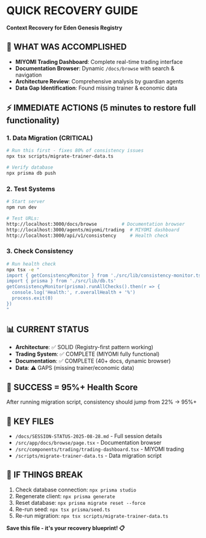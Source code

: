 # QUICK RECOVERY GUIDE
**Context Recovery for Eden Genesis Registry**

## 🚀 WHAT WAS ACCOMPLISHED
- **MIYOMI Trading Dashboard**: Complete real-time trading interface
- **Documentation Browser**: Dynamic `/docs/browse` with search & navigation  
- **Architecture Review**: Comprehensive analysis by guardian agents
- **Data Gap Identification**: Found missing trainer & economic data

## ⚡ IMMEDIATE ACTIONS (5 minutes to restore full functionality)

### 1. Data Migration (CRITICAL)
```bash
# Run this first - fixes 80% of consistency issues
npx tsx scripts/migrate-trainer-data.ts

# Verify database
npx prisma db push
```

### 2. Test Systems
```bash
# Start server
npm run dev

# Test URLs:
http://localhost:3000/docs/browse         # Documentation browser
http://localhost:3000/agents/miyomi/trading  # MIYOMI dashboard
http://localhost:3000/api/v1/consistency     # Health check
```

### 3. Check Consistency
```bash
# Run health check
npx tsx -e "
import { getConsistencyMonitor } from './src/lib/consistency-monitor.ts'
import { prisma } from './src/lib/db.ts'
getConsistencyMonitor(prisma).runAllChecks().then(r => {
  console.log('Health:', r.overallHealth + '%')
  process.exit(0)
})
"
```

## 📊 CURRENT STATUS
- **Architecture**: ✅ SOLID (Registry-first pattern working)
- **Trading System**: ✅ COMPLETE (MIYOMI fully functional)  
- **Documentation**: ✅ COMPLETE (40+ docs, dynamic browser)
- **Data**: ⚠️ GAPS (missing trainer/economic data)

## 🎯 SUCCESS = 95%+ Health Score
After running migration script, consistency should jump from 22% → 95%+

## 🔧 KEY FILES
- `/docs/SESSION-STATUS-2025-08-28.md` - Full session details
- `/src/app/docs/browse/page.tsx` - Documentation browser  
- `/src/components/trading/trading-dashboard.tsx` - MIYOMI trading
- `/scripts/migrate-trainer-data.ts` - Data migration script

## 🚨 IF THINGS BREAK
1. Check database connection: `npx prisma studio`
2. Regenerate client: `npx prisma generate`
3. Reset database: `npx prisma migrate reset --force`
4. Re-run seed: `npx tsx prisma/seed.ts`
5. Re-run migration: `npx tsx scripts/migrate-trainer-data.ts`

**Save this file - it's your recovery blueprint! 📋**
